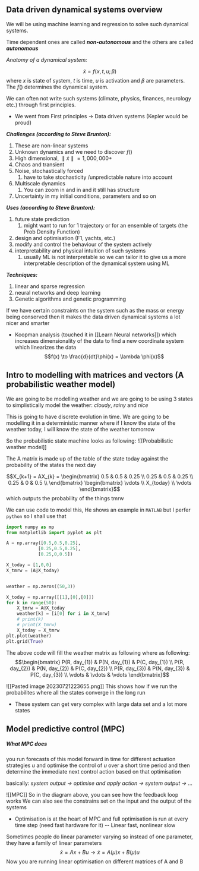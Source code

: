  
## Data driven dynamical systems overview

We will be using machine learning and regression to solve such dynamical systems.

Time dependent ones are called ***non-autonomous*** and the others are called ***autonomous***

*Anatomy of a  dynamical system:*

$$\dot{x} = f(x,t,u;\beta)$$
where $x$ is state of system, $t$ is time, $u$ is activation and $\beta$ are parameters. The $f()$ determines the dynamical system. 

We can often not write such systems (climate, physics, finances, neurology etc.) through first principles.

* We went from First principles  -> Data driven systems (Kepler would be proud)

***Challenges (according to Steve Brunton):***
1. These are non-linear systems
2. Unknown dynamics and we need to discover $f()$
3. High dimensional, $\parallel \dot{x} \parallel = 1,000,000+$
4. Chaos and transient
5. Noise, stochastically forced 
	1. have to take stochasticity /unpredictable nature into account
6. Multiscale dynamics
	1. You can zoom in and in and it still has structure
7. Uncertainty in my initial conditions, parameters and so on

***Uses (according to Steve Brunton):***
1. future state prediction 
	1. might want to run for 1 trajectory or for an ensemble of targets (the Prob Density Function)
2. design and optimisation (F1, yachts, etc.)
3. modify and control the behaviour of the system actively
4. interpretability and physical intuition of such systems
	1. usually ML is not interpretable so we can tailor it to give us a more interpretable description of the dynamical system using ML

***Techniques:***
1. linear and sparse regression
2. neural networks and deep learning
3. Genetic algorithms and genetic programming

If we have certain constraints on the system such as the mass or energy being conserved then it makes the data driven dynamical systems a lot nicer and smarter

* Koopman analysis (touched it in [[Learn Neural networks]]) which increases dimensionality of the data to find a new coordinate system which linearizes the data 
$$f(x) \to \frac{d}{dt}\phi(x) = \lambda \phi(x)$$



## Intro to modelling with matrices and vectors  (A probabilistic weather model)

We are going to be modelling weather and we are going to be using 3 states to simplistically model the weather: *cloudy*, *rainy* and *nice*

This is going to have discrete evolution in time. We are going to be modelling it in a deterministic manner where if I know the state of the weather today, I will know the state of the weather tomorrow

So the probabilistic state machine looks as following:
![[Probabilistic weather model]]

The A matrix is made up of the table of the state today against the probability of the states the next day

$$X_{k+1} = AX_{k} = \begin{bmatrix}
0.5 & 0.5 & 0.25 \\
0.25 & 0.5 & 0.25 \\
0.25 & 0 & 0.5 \\
\end{bmatrix} \begin{bmatrix}
\vdots \\
X_{today} \\
\vdots
\end{bmatrix}$$
which outputs the probability of the things tmrw

We can use code to model this, He shows an example in `MATLAB` but I perfer `python` so I shall use that
```python
import numpy as mp
from matplotlib import pyplot as plt

A = np.array([0.5,0.5,0.25],
			[0.25,0.5,0.25],
			[0.25,0,0.5])

X_today = [1,0,0]
X_tmrw = (A@X_today)


weather = np.zeros((50,3))

X_today = np.array([[1],[0],[0]])
for k in range(50):
    X_tmrw = A@X_today
    weather[k] = [i[0] for i in X_tmrw]
    # print(k)
    # print(X_tmrw)
    X_today = X_tmrw
plt.plot(weather)
plt.grid(True)
```
The above code will fill the weather matrix as following where as following:
$$\begin{bmatrix}
P(R, day_{1}) & P(N, day_{1})  & P(C, day_{1}) \\
P(R, day_{2}) & P(N, day_{2})  & P(C, day_{2}) \\
P(R, day_{3}) & P(N, day_{3})  & P(C, day_{3}) \\
\vdots & \vdots & \vdots
\end{bmatrix}$$


![[Pasted image 20230721223655.png]]
This shows how if we run the probabilites where all the states converge in the long run

* These system can get very complex with large data set and a lot more states

## Model predictive control (MPC)

##### What MPC does
you run forecasts of this model forward in time for different actuation strategies $u$ and optimise the control of $u$ over a short time period and then determine the immediate next control action based on that optimisation

basically:
*system output -> optimise and apply action -> system output -> ...*

![[MPC]]
So in the diagram above, you can see how the feedback loop works
We can also see the constrains set on the input and the output of the systems

* Optimisation is at the heart of MPC and full optimisation is run at every time step (need fast hardware for it) -- Linear fast, nonlinear slow

Sometimes people do linear parameter varying so instead of one parameter, they have a family of linear parameters
$$ \dot{x} = Ax + Bu \to \dot{x} = A(\mu)x + B(\mu)u$$
Now you are running linear optimisation on different matrices of A and B
